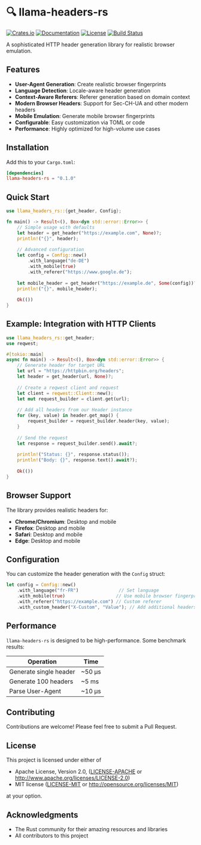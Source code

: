 # 🔍 llama-headers-rs

[![Crates.io](https://img.shields.io/crates/v/llama-headers-rs.svg)](https://crates.io/crates/llama-headers-rs)
[![Documentation](https://docs.rs/llama-headers-rs/badge.svg)](https://docs.rs/llama-headers-rs)
[![License](https://img.shields.io/crates/l/llama-headers-rs.svg)](https://github.com/yourusername/llama-ecosystem/blob/main/llama-headers-rs/LICENSE)
[![Build Status](https://github.com/yourusername/llama-ecosystem/workflows/Rust/badge.svg)](https://github.com/yourusername/llama-ecosystem/actions)

A sophisticated HTTP header generation library for realistic browser emulation.

## Features

- **User-Agent Generation**: Create realistic browser fingerprints
- **Language Detection**: Locale-aware header generation
- **Context-Aware Referers**: Referer generation based on domain context
- **Modern Browser Headers**: Support for Sec-CH-UA and other modern headers
- **Mobile Emulation**: Generate mobile browser fingerprints
- **Configurable**: Easy customization via TOML or code
- **Performance**: Highly optimized for high-volume use cases

## Installation

Add this to your `Cargo.toml`:

```toml
[dependencies]
llama-headers-rs = "0.1.0"
```

## Quick Start

```rust
use llama_headers_rs::{get_header, Config};

fn main() -> Result<(), Box<dyn std::error::Error>> {
    // Simple usage with defaults
    let header = get_header("https://example.com", None)?;
    println!("{}", header);
    
    // Advanced configuration
    let config = Config::new()
        .with_language("de-DE")
        .with_mobile(true)
        .with_referer("https://www.google.de");
    
    let mobile_header = get_header("https://example.de", Some(config))?;
    println!("{}", mobile_header);
    
    Ok(())
}
```

## Example: Integration with HTTP Clients

```rust
use llama_headers_rs::get_header;
use reqwest;

#[tokio::main]
async fn main() -> Result<(), Box<dyn std::error::Error>> {
    // Generate header for target URL
    let url = "https://httpbin.org/headers";
    let header = get_header(url, None)?;
    
    // Create a reqwest client and request
    let client = reqwest::Client::new();
    let mut request_builder = client.get(url);
    
    // Add all headers from our Header instance
    for (key, value) in header.get_map() {
        request_builder = request_builder.header(key, value);
    }
    
    // Send the request
    let response = request_builder.send().await?;
    
    println!("Status: {}", response.status());
    println!("Body: {}", response.text().await?);
    
    Ok(())
}
```

## Browser Support

The library provides realistic headers for:

- **Chrome/Chromium**: Desktop and mobile
- **Firefox**: Desktop and mobile
- **Safari**: Desktop and mobile
- **Edge**: Desktop and mobile

## Configuration

You can customize the header generation with the `Config` struct:

```rust
let config = Config::new()
    .with_language("fr-FR")               // Set language
    .with_mobile(true)                   // Use mobile browser fingerprint
    .with_referer("https://example.com") // Custom referer
    .with_custom_header("X-Custom", "Value"); // Add additional headers
```

## Performance

`llama-headers-rs` is designed to be high-performance. Some benchmark results:

| Operation | Time |
|-----------|------|
| Generate single header | ~50 μs |
| Generate 100 headers | ~5 ms |
| Parse User-Agent | ~10 μs |

## Contributing

Contributions are welcome! Please feel free to submit a Pull Request.

## License

This project is licensed under either of

 * Apache License, Version 2.0, ([LICENSE-APACHE](LICENSE-APACHE) or http://www.apache.org/licenses/LICENSE-2.0)
 * MIT license ([LICENSE-MIT](LICENSE-MIT) or http://opensource.org/licenses/MIT)

at your option.

## Acknowledgments

- The Rust community for their amazing resources and libraries
- All contributors to this project 